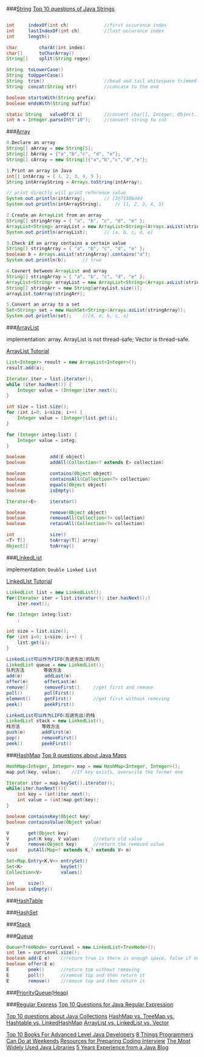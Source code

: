 
###[String](https://docs.oracle.com/javase/7/docs/api/java/lang/String.html)
[Top 10 questions of Java Strings](http://www.programcreek.com/2013/09/top-10-faqs-of-java-strings/)

```Java

int     indexOf(int ch)             //first occurance index
int     lastIndexOf(int ch)         //last occurance index
int     length()

char        charAt(int index)
char[]      toCharArray()
String[]    split(String regex)

String  toLowerCase()
String  toUpperCase()
String  trim()                      //head and tail whitespace trimmed
String  concat(String str)          //concate to the end

boolean startsWith(String prefix)
boolean endsWith(String suffix)

static String   valueOf(X i)        //convert char[], Integer, Object... to String
int n = Integer.parseInt("10");     //convert string to int
```

###[Array](http://www.programcreek.com/2013/09/top-10-methods-for-java-arrays/)

```Java
0.Declare an array
String[] aArray = new String[5];
String[] bArray = {"a","b","c", "d", "e"};
String[] cArray = new String[]{"a","b","c","d","e"};

1.Print an array in Java
int[] intArray = { 1, 2, 3, 4, 5 };
String intArrayString = Arrays.toString(intArray);

// print directly will print reference value
System.out.println(intArray);       // [I@7150bd4d
System.out.println(intArrayString);     // [1, 2, 3, 4, 5]

2.Create an ArrayList from an array
String[] stringArray = { "a", "b", "c", "d", "e" };
ArrayList<String> arrayList = new ArrayList<String>(Arrays.asList(stringArray));
System.out.println(arrayList);      // [a, b, c, d, e]

3.Check if an array contains a certain value
String[] stringArray = { "a", "b", "c", "d", "e" };
boolean b = Arrays.asList(stringArray).contains("a");
System.out.println(b);      // true

4.Covnert between ArrayList and array
String[] stringArray = { "a", "b", "c", "d", "e" };
ArrayList<String> arrayList = new ArrayList<String>(Arrays.asList(stringArray));
String[] stringArr = new String[arrayList.size()];
arrayList.toArray(stringArr);

5.Convert an array to a set
Set<String> set = new HashSet<String>(Arrays.asList(stringArray));
System.out.println(set);    //[d, e, b, c, a]

```

###[ArrayList](https://docs.oracle.com/javase/7/docs/api/java/util/ArrayList.html)

implementation: array. ArrayList is not thread-safe; Vector is thread-safe.

[ArrayList Tutorial](http://www.cnblogs.com/skywang12345/p/3308556.html)

```Java
List<Integer> result = new ArrayList<Integer>();
result.add(a);

Iterator iter = list.iterator();
while (iter.hasNext()) {
    Integer value = (Integer)iter.next();
}

int size = list.size();
for (int i=0; i<size; i++) {
    Integer value = (Integer)list.get(i);        
}

for (Integer integ:list) {
    Integer value = integ;
}

boolean         add(E object)
boolean         addAll(Collection<? extends E> collection)

boolean         contains(Object object)
boolean         containsAll(Collection<?> collection)
boolean         equals(Object object)
boolean         isEmpty()

Iterator<E>     iterator()

boolean         remove(Object object)
boolean         removeAll(Collection<?> collection)
boolean         retainAll(Collection<?> collection)

int             size()
<T> T[]         toArray(T[] array)
Object[]        toArray()
```

###[LinkedList](https://docs.oracle.com/javase/7/docs/api/java/util/LinkedList.html)

implementation: `Double Linked List`

[LinkedList Tutorial](http://www.cnblogs.com/skywang12345/p/3308807.html)

```Java
LinkedList list = new LinkedList();
for(Iterator iter = list.iterator(); iter.hasNext();)
    iter.next();

for (Integer integ:list) 
    ;

int size = list.size();
for (int i=0; i<size; i++) {
    list.get(i);        
}

LinkedList可以作为FIFO(先进先出)的队列
LinkedList queue = new LinkedList();
队列方法       等效方法
add(e)        addLast(e)
offer(e)      offerLast(e)
remove()      removeFirst()     //get first and remove
poll()        pollFirst()
element()     getFirst()        //get first without removing
peek()        peekFirst()

LinkedList可以作为LIFO(后进先出)的栈
LinkedList stack = new LinkedList();
栈方法        等效方法
push(e)      addFirst(e)
pop()        removeFirst()
peek()       peekFirst()

```

###[HashMap](https://docs.oracle.com/javase/7/docs/api/java/util/HashMap.html)
[Top 9 questions about Java Maps](http://www.programcreek.com/2013/09/top-9-questions-for-java-map/)

```Java
HashMap<Integer, Integer> map = new HashMap<Integer, Integer>();
map.put(key, value);    //If key exists, overwrite the former one

Iterator iter = map.keySet().iterator();
while(iter.hasNext()){
    int key = (int)iter.next();
    int value = (int)map.get(key);
}

boolean containsKey(Object key)
boolean containsValue(Object value)

V       get(Object key)
V       put(K key, V value)     //return old value
V       remove(Object key)      //return the removed value
void    putAll(Map<? extends K,? extends V> m)

Set<Map.Entry<K,V>> entrySet()
Set<K>              keySet()
Collection<V>       values()

int     size()
boolean isEmpty()
```

###[HashTable]()


###[HashSet]()

###[Stack]()

###[Queue](https://docs.oracle.com/javase/7/docs/api/java/util/Queue.html)
```Java
Queue<TreeNode> currLevel = new LinkedList<TreeNode>();
int len = currLevel.size();
boolean add(E e)    //return true is there is enough space, false if no space
boolean offer(E e)
E       peek()      //return top without removing
E       poll()      //remove top and then return it
E       remove()    //remove top and then return it
```
###[PriorityQueue(Heap)]()


###[Regular Express](https://docs.oracle.com/javase/7/docs/api/java/util/regex/Pattern.html)
[Top 10 Questions for Java Regular Expression](http://www.programcreek.com/2013/10/top-10-questions-for-java-regular-expression/)





[Top 10 questions about Java Collections](http://www.programcreek.com/2013/09/top-10-questions-for-java-collections/)
[HashMap vs. TreeMap vs. Hashtable vs. LinkedHashMap](http://www.programcreek.com/2013/03/hashmap-vs-treemap-vs-hashtable-vs-linkedhashmap/)
[ArrayList vs. LinkedList vs. Vector](http://www.programcreek.com/2013/03/arraylist-vs-linkedlist-vs-vector/)

[Top 10 Books For Advanced Level Java Developers](http://www.programcreek.com/2013/08/top-books-for-advanced-level-java-developers/)
[8 Things Programmers Can Do at Weekends](http://www.programcreek.com/2012/10/8-things-programmers-can-do-at-weekends/)
[Resources for Preparing Coding Interview](http://www.programcreek.com/2013/02/resources-for-preparing-coding-interview/)
[The Most Widely Used Java Libraries](http://www.programcreek.com/2011/08/the-most-widely-used-java-apis/)
[5 Years Experience from a Java Blog](http://www.programcreek.com/2008/12/5-years-experience-of-java-blogging/)